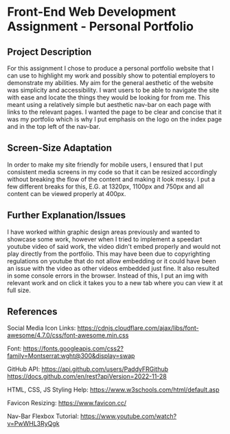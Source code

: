 # Front-End Web Development Assignment - Personal Portfolio

## Project Description

For this assignment I chose to produce a personal portfolio website that I can use to highlight my work and possibly show to potential employers to demonstrate my abilities. My aim for the general aesthetic of the website was simplicity and accessibility. I want users to be able to navigate the site with ease and locate the things they would be looking for from me. This meant using a relatively simple but aesthetic nav-bar on each page with links to the relevant pages. I wanted the page to be clear and concise that it was my portfolio which is why I put emphasis on the logo on the index page and in the top left of the nav-bar.

## Screen-Size Adaptation

In order to make my site friendly for mobile users, I ensured that I put consistent media screens in my code so that it can be resized accordingly without breaking the flow of the content and making it look messy. I put a few different breaks for this, E.G. at 1320px, 1100px and 750px and all content can be viewed properly at 400px.

## Further Explanation/Issues

I have worked within graphic design areas previously and wanted to showcase some work, however when I tried to implement a speedart youtube video of said work, the video didn't embed properly and would not play directly from the portfolio. This may have been due to copyrighting regulations on youtube that do not allow embedding or it could have been an issue with the video as other videos embedded just fine. It also resulted in some console errors in the browser. Instead of this, I put an img with relevant work and on click it takes you to a new tab where you can view it at full size.

## References

Social Media Icon Links:
https://cdnjs.cloudflare.com/ajax/libs/font-awesome/4.7.0/css/font-awesome.min.css

Font:
https://fonts.googleapis.com/css2?family=Montserrat:wght@300&display=swap

GitHub API:
https://api.github.com/users/PaddyFRGithub
https://docs.github.com/en/rest?apiVersion=2022-11-28

HTML, CSS, JS Styling Help:
https://www.w3schools.com/html/default.asp

Favicon Resizing:
https://www.favicon.cc/

Nav-Bar Flexbox Tutorial:
https://www.youtube.com/watch?v=PwWHL3RyQgk
